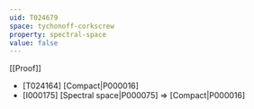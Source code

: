 ```yaml
---
uid: T024679
space: tychonoff-corkscrew
property: spectral-space
value: false
---
```

[[Proof]]

* [T024164] [Compact|P000016]
* [I000175] [Spectral space|P000075] => [Compact|P000016]

